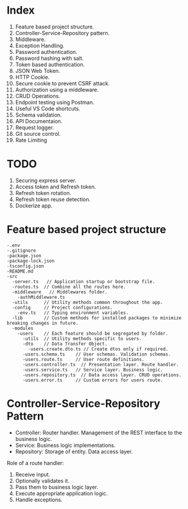 # Index

1. Feature based project structure.
2. Controller-Service-Repository pattern.
3. Middleware.
4. Exception Handling.
5. Password authentication.
6. Password hashing with salt.
7. Token based authentication.
8. JSON Web Token.
9. HTTP Cookie.
10. Secure cookie to prevent CSRF attack.
11. Authorization using a middleware.
12. CRUD Operations.
13. Endpoint testing using Postman.
14. Useful VS Code shortcuts.
15. Schema validation.
16. API Documentaion.
17. Request logger.
18. Git source control.
19. Rate Limiting

# TODO

1. Securing express server.
2. Access token and Refresh token.
3. Refresh token rotation.
4. Refresh token reuse detection.
5. Dockerize app.

# Feature based project structure

```
-.env
-.gitignore
-package.json
-package-lock.json
-tsconfig.json
-README.md
-src
  -server.ts   // Application startup or bootstrap file.
  -routes.ts  // Combine all the routes here.
  -middleware   // Middlewares folder.
    -authMiddleware.ts
  -utils      // Utility methods common throughout the app.
  -config     // Project configurations.
    -env.ts   // Typing environment variables.
  -lib        // Custom methods for installed packages to minimize breaking changes in future.
  -modules
    -users    // Each feature should be segregated by folder.
      -utils  // Utility methods specific to users.
      -dto    // Data Transfer Object.
        -users.create.dto.ts // Create dtos only if required.
      -users.schema.ts    // User schemas. Validation schemas.
      -users.route.ts     // User route definitions.
      -users.controller.ts  // Presentation layer. Route handler.
      -users.service.ts   // Service layer. Business logic.
      -users.repository.ts  // Data access layer. CRUD operations.
      -users.error.ts     // Custom errors for users route.
```

# Controller-Service-Repository Pattern

- Controller: Router handler. Management of the REST interface to the business logic.
- Service: Business logic implementations.
- Repository: Storage of entity. Data access layer.

Role of a route handler:

1. Receive input.
2. Optionally validates it.
3. Pass them to business logic layer.
4. Execute appropriate application logic.
5. Handle exceptions.
